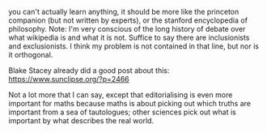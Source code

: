 you can't actually learn anything, it should be more like the princeton companion (but not written by experts), or the stanford encyclopedia of philosophy.
Note: I'm very conscious of the long history of debate over what wikipedia is and what it is not.
Suffice to say there are inclusionists and exclusionists.
I think my problem is not contained in that line, but nor is it orthogonal.

Blake Stacey already did a good post about this:
https://www.sunclipse.org/?p=2466

Not a lot more that I can say, except that editorialising is even more important for maths because maths is about picking out which truths are important from a sea of tautologues; other sciences pick out what is important by what describes the real world.
